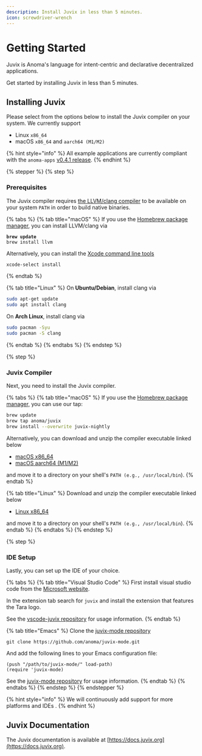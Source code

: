 ```yaml
---
description: Install Juvix in less than 5 minutes.
icon: screwdriver-wrench
---
```


# Getting Started

Juvix is Anoma's language for intent-centric and declarative decentralized applications.&#x20;

Get started by installing Juvix in less than 5 minutes.

## Installing Juvix

Please select from the options below to install the Juvix compiler on your system. We currently support

* Linux `x86_64`
* macOS `x86_64` and `aarch64 (M1/M2)`

{% hint style="info" %}
All example applications are currently compliant with the `anoma-apps` [v0.4.1 release](https://github.com/anoma/anoma-apps/releases/tag/v0.4.1).
{% endhint %}

{% stepper %}
{% step %}
### Prerequisites

The Juvix compiler requires [the LLVM/clang compiler](https://llvm.org) to be available on your system `PATH` in order to build native binaries.

{% tabs %}
{% tab title="macOS" %}
If you use the [Homebrew package manager](https://brew.sh), you can install LLVM/clang via

<pre class="language-bash"><code class="lang-bash"><strong>brew update
</strong>brew install llvm
</code></pre>

Alternatively, you can install the [Xcode command line tools](https://developer.apple.com/xcode/resources/)

```bash
xcode-select install
```
{% endtab %}

{% tab title="Linux" %}
On **Ubuntu/Debian**, install clang via

```bash
sudo apt-get update
sudo apt install clang
```

On **Arch Linux**, install clang via

```bash
sudo pacman -Syu
sudo pacman -S clang
```
{% endtab %}
{% endtabs %}
{% endstep %}

{% step %}
### Juvix Compiler

Next, you need to install the Juvix compiler.

{% tabs %}
{% tab title="macOS" %}
If you use the [Homebrew package manager,](https://brew.sh) you can use our tap:

```sh
brew update
brew tap anoma/juvix
brew install --overwrite juvix-nightly
```

Alternatively, you can download and unzip the compiler executable linked below

* [macOS x86\_64](https://github.com/anoma/juvix-nightly-builds/releases/download/nightly-2025-05-06-0.6.10-682a6fa/juvix-darwin-x86_64.tar.gz)
* [macOS aarch64 (M1/M2)](https://github.com/anoma/juvix-nightly-builds/releases/download/nightly-2025-05-06-0.6.10-682a6fa/juvix-darwin-aarch64.tar.gz)

and move it to a directory on your shell's `PATH (e.g., /usr/local/bin`).
{% endtab %}

{% tab title="Linux" %}
Download and unzip the compiler executable linked below

* [Linux x86\_64](https://github.com/anoma/juvix-nightly-builds/releases/download/nightly-2025-05-06-0.6.10-682a6fa/juvix-linux-x86_64.tar.gz)

and move it to a directory on your shell's `PATH (e.g., /usr/local/bin`).
{% endtab %}
{% endtabs %}
{% endstep %}

{% step %}
### IDE Setup

Lastly, you can set up the IDE of your choice.

{% tabs %}
{% tab title="Visual Studio Code" %}
First install visual studio code from the [Microsoft website](https://code.visualstudio.com/download).

In the extension tab search for `juvix` and install the extension that features the Tara logo.

See the [vscode-juvix repository](https://github.com/anoma/vscode-juvix) for usage information.
{% endtab %}

{% tab title="Emacs" %}
Clone the [juvix-mode repository](https://github.com/anoma/juvix-mode.git)

```shell
git clone https://github.com/anoma/juvix-mode.git
```

And add the following lines to your Emacs configuration file:

```emacs-lisp
(push "/path/to/juvix-mode/" load-path)
(require 'juvix-mode)
```

See the [juvix-mode repository](https://github.com/anoma/juvix-mode.git) for usage information.
{% endtab %}
{% endtabs %}
{% endstep %}
{% endstepper %}

{% hint style="info" %}
We will continuously add support for more platforms and IDEs .
{% endhint %}

## Juvix Documentation

The Juvix documentation is available at [https://docs.juvix.org](https://docs.juvix.org).
